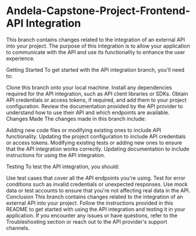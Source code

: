 # Andela-Capstone-Project-Frontend- API Integration

This branch contains changes related to the integration of an external API into your project. The purpose of this integration is to allow your application to communicate with the API and use its functionality to enhance the user experience.

Getting Started
To get started with the API integration branch, you'll need to:

Clone this branch onto your local machine.
Install any dependencies required for the API integration, such as API client libraries or SDKs.
Obtain API credentials or access tokens, if required, and add them to your project configuration.
Review the documentation provided by the API provider to understand how to use their API and which endpoints are available.
Changes Made
The changes made in this branch include:

Adding new code files or modifying existing ones to include API functionality.
Updating the project configuration to include API credentials or access tokens.
Modifying existing tests or adding new ones to ensure that the API integration works correctly.
Updating documentation to include instructions for using the API integration.

Testing
To test the API integration, you should:

Use test cases that cover all the API endpoints you're using.
Test for error conditions such as invalid credentials or unexpected responses.
Use mock data or test accounts to ensure that you're not affecting real data in the API.
Conclusion
This branch contains changes related to the integration of an external API into your project. Follow the instructions provided in this README to get started with using the API integration and testing it in your application. If you encounter any issues or have questions, refer to the Troubleshooting section or reach out to the API provider's support channels.


